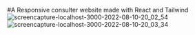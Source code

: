 #A Responsive consulter website made with React and Tailwind![screencapture-localhost-3000-2022-08-10-20_02_54](https://user-images.githubusercontent.com/100203073/183996877-1af537f1-7818-4339-a0eb-c7f742eadee3.png)
![screencapture-localhost-3000-2022-08-10-20_03_34](https://user-images.githubusercontent.com/100203073/183996896-734cea7c-816d-41d6-96f3-e40dace30f7f.png)
